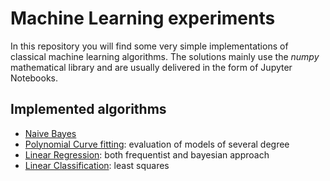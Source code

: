# Machine Learning experiments
In this repository you will find some very simple implementations of classical machine learning algorithms.
The solutions mainly use the *numpy* mathematical library and are usually delivered in the form of Jupyter Notebooks.

## Implemented algorithms
* [Naive Bayes](./Naive_Bayes.ipynb )
* [Polynomial Curve fitting](./Polynomial_Curve_Fitting.ipynb): evaluation of models of several degree
* [Linear Regression](./Linear_Regression.ipynb): both frequentist and bayesian approach
* [Linear Classification](./Linear_Classification.ipynb): least squares

